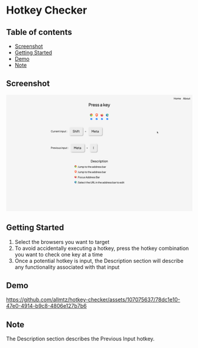 # Hotkey Checker

## Table of contents

- [Screenshot](#screenshot)
- [Getting Started](#getting-started)    
- [Demo](#demo)
- [Note](#demo)

## Screenshot

![project screenshot](./public/screenshot.png?raw=true)

## Getting Started

1. Select the browsers you want to target
2. To avoid accidentally executing a hotkey, press the hotkey combination you want to check one key at a time
3. Once a potential hotkey is input, the Description section will describe any functionality associated with that input


## Demo
https://github.com/allmtz/hotkey-checker/assets/107075637/78dc1e10-47e0-4914-b9c8-4806e127b7b6


## Note

The Description section describes the Previous Input hotkey.

